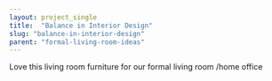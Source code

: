 ```yaml
---
layout: project_single
title:  "Balance in Interior Design"
slug: "balance-in-interior-design"
parent: "formal-living-room-ideas"
---
```

Love this living room furniture for our formal living room /home office